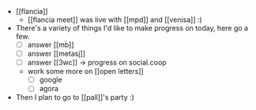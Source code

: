 - [[flancia]]
  - [[flancia meet]] was live with [[mpd]] and [[venisa]] :)
- There's a variety of things I'd like to make progress on today, here go a few.
  - [ ] answer [[mb]]
  - [ ] answer [[metasj]]
  - [ ] answer [[3wc]] -> progress on social.coop
  - work some more on [[open letters]]
    - [ ] google
    - [ ] agora
- Then I plan to go to [[pall]]'s party :)
